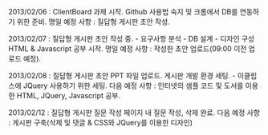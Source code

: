 ﻿2013/02/06 : ClientBoard 과제 시작. Github 사용법 숙지 및 크롬에서 DB를 연동하기 위한 준비.
명일 예정 사항 : 질답형 게시판 초안 작성.


2013/02/07 : 질답형 게시판 초안 작성 중.
	       - 요구사항 분석
               - DB 설계
               - 디자인 구성
	     HTML & Javascript 공부 시작.
명일 예정 사항 : 작성한 초안 업로드(09:00 이전 업로드 예정).


2013/02/08 : 질답형 게시판 초안 PPT 파일 업로드.
	     게시판 개발 환경 세팅. 
		- 이클립스에 JQuery 사용하기 위한 세팅.
다음 예정 사항 : 인터넷의 샘플 코드 및 도서를 이용한 HTML, JQuery, Javascript 공부.


2013/02/12 : 질답형 게시판 질문 작성 페이지 내 질문 작성, 삭제 완료.
다음 예정 사항 : 게시판 구축(삭제 및 댓글 & CSS와 JQuery를 이용한 디자인)